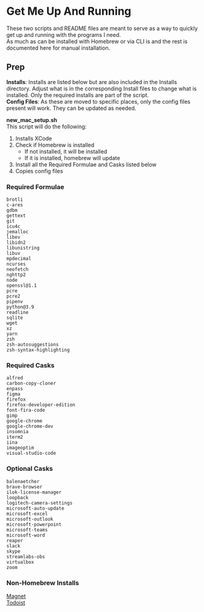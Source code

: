 # Get Me Up And Running

These two scripts and README files are meant to serve as a way to quickly get up and running with the programs I need.  
As much as can be installed with Homebrew or via CLI is and the rest is documented here for manual installation.  

## Prep
**Installs**: Installs are listed below but are also included in the Installs directory. Adjust what is in the corresponding Install files to change what is installed. Only the required installs are part of the script.  
**Config Files**: As these are moved to specific places, only the config files present will work. They can be updated as needed.

**new_mac_setup.sh**  
This script will do the following:
1. Installs XCode
2. Check if Homebrew is installed
   - If not installed, it will be installed
   - If it is installed, homebrew will update
3. Install all the Required Formulae and Casks listed below
4. Copies config files


### Required Formulae
    brotli  
    c-ares  
    gdbm  
    gettext  
    git  
    icu4c  
    jemalloc  
    libev  
    libidn2  
    libunistring  
    libuv  
    mpdecimal  
    ncurses  
    neofetch  
    nghttp2  
    node  
    openssl@1.1  
    pcre  
    pcre2  
    pipenv  
    python@3.9  
    readline  
    sqlite  
    wget  
    xz  
    yarn  
    zsh  
    zsh-autosuggestions  
    zsh-syntax-highlighting  

### Required Casks
    alfred  
    carbon-copy-cloner  
    enpass  
    figma  
    firefox  
    firefox-developer-edition  
    font-fira-code  
    gimp  
    google-chrome  
    google-chrome-dev  
    insomnia  
    iterm2  
    iina  
    imageoptim  
    visual-studio-code  

### Optional Casks
    balenaetcher  
    brave-browser  
    ilok-license-manager  
    loopback  
    logitech-camera-settings  
    microsoft-auto-update  
    microsoft-excel  
    microsoft-outlook  
    microsoft-powerpoint  
    microsoft-teams  
    microsoft-word  
    reaper  
    slack  
    skype  
    streamlabs-obs  
    virtualbox  
    zoom  

### Non-Homebrew Installs
[Magnet](https://apps.apple.com/us/app/magnet/id441258766?mt=12)  
[Todoist](https://apps.apple.com/us/app/todoist-to-do-list-tasks/id585829637?mt=12)  


